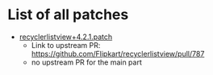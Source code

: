 # List of all patches

- [recyclerlistview+4.2.1.patch](recyclerlistview+4.2.1.patch)
    - Link to upstream PR: https://github.com/Flipkart/recyclerlistview/pull/787
    - no upstream PR for the main part
